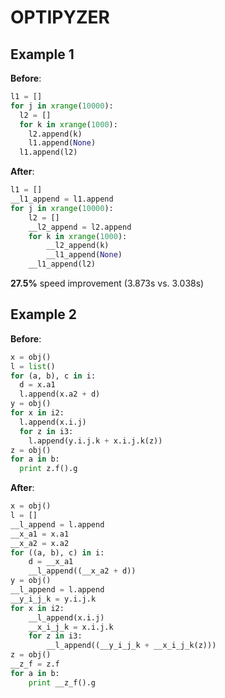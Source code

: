 OPTIPYZER
=========

Example 1
--------
**Before**:
```python
l1 = []
for j in xrange(10000):
  l2 = []
  for k in xrange(1000):
    l2.append(k)
    l1.append(None)
  l1.append(l2)
```
**After**:
```python
l1 = []
__l1_append = l1.append
for j in xrange(10000):
    l2 = []
    __l2_append = l2.append
    for k in xrange(1000):
        __l2_append(k)
        __l1_append(None)
    __l1_append(l2)
```
**27.5%** speed improvement (3.873s vs. 3.038s)

Example 2
-------

**Before**:
```python
x = obj()
l = list()
for (a, b), c in i:
  d = x.a1
  l.append(x.a2 + d)
y = obj()
for x in i2:
  l.append(x.i.j)
  for z in i3:
    l.append(y.i.j.k + x.i.j.k(z))
z = obj()
for a in b:
  print z.f().g
```
**After**:
```python
x = obj()
l = []
__l_append = l.append
__x_a1 = x.a1
__x_a2 = x.a2
for ((a, b), c) in i:
    d = __x_a1
    __l_append((__x_a2 + d))
y = obj()
__l_append = l.append
__y_i_j_k = y.i.j.k
for x in i2:
    __l_append(x.i.j)
    __x_i_j_k = x.i.j.k
    for z in i3:
        __l_append((__y_i_j_k + __x_i_j_k(z)))
z = obj()
__z_f = z.f
for a in b:
    print __z_f().g
```
